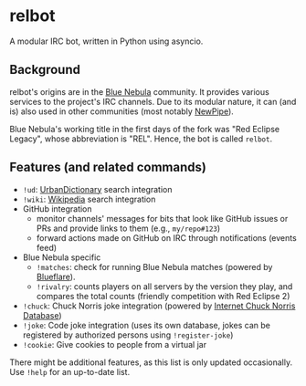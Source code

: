 # relbot

A modular IRC bot, written in Python using asyncio.


## Background

relbot's origins are in the [Blue Nebula](https://blue-nebula.org) community. It provides various services to the project's IRC channels. Due to its modular nature, it can (and is) also used in other communities (most notably [NewPipe](https://newpipe.net)).

Blue Nebula's working title in the first days of the fork was "Red Eclipse Legacy", whose abbreviation is "REL". Hence, the bot is called `relbot`.


## Features (and related commands)

- `!ud`: [UrbanDictionary](https://urbandictionary.com) search integration
- `!wiki`: [Wikipedia](https://en.wikipedia.org) search integration
- GitHub integration
    - monitor channels' messages for bits that look like GitHub issues or PRs and provide links to them (e.g., `my/repo#123`)
    - forward actions made on GitHub on IRC through notifications (events feed)
- Blue Nebula specific
    - `!matches`: check for running Blue Nebula matches (powered by [Blueflare](https://github.com/TheAssassin/blueflare)).
    - `!rivalry`: counts players on all servers by the version they play, and compares the total counts (friendly competition with Red Eclipse 2)
- `!chuck`: Chuck Norris joke integration (powered by [Internet Chuck Norris Database](https://icndb.com))
- `!joke`: Code joke integration (uses its own database, jokes can be registered by authorized persons using `!register-joke`)
- `!cookie`: Give cookies to people from a virtual jar

There might be additional features, as this list is only updated occasionally. Use `!help` for an up-to-date list.
